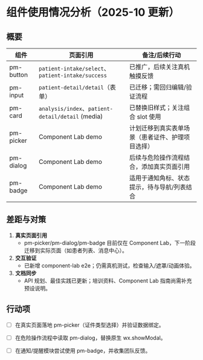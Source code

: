 # 组件使用情况分析（2025-10 更新）

## 概要

| 组件       | 页面引用                         | 备注/后续行动                                        |
|------------|----------------------------------|------------------------------------------------------|
| pm-button  | `patient-intake/select`、`patient-intake/success` | 已推广，后续关注真机触摸反馈                         |
| pm-input   | `patient-detail/detail`（表单）  | 已迁移；需回归编辑/验证流程                         |
| pm-card    | `analysis/index`、`patient-detail/detail` (media) | 已替换旧样式；关注组合 slot 使用                     |
| pm-picker  | Component Lab demo                | 计划迁移到真实表单场景（患者证件、护理项目选择）    |
| pm-dialog  | Component Lab demo                | 后续与危险操作流程结合，添加真实页面引用             |
| pm-badge   | Component Lab demo                | 适用于通知角标、状态提示，待与导航/列表结合         |

## 差距与对策

1. **真实页面引用**
   - pm-picker/pm-dialog/pm-badge 目前仅在 Component Lab，下一阶段迁移到实际页面（如患者列表、消息中心）。
2. **交互验证**
   - 已新增 component-lab e2e；仍需真机测试，检查输入/遮罩/动画体验。
3. **文档同步**
   - API 规划、最佳实践已更新；培训资料、Component Lab 指南尚需补充预设说明。

## 行动项

- [ ] 在真实页面落地 pm-picker（证件类型选择）并验证数据绑定。
- [ ] 在危险操作流程中读取 pm-dialog，替换原生 wx.showModal。
- [ ] 在通知/提醒模块尝试使用 pm-badge，并收集团队反馈。

